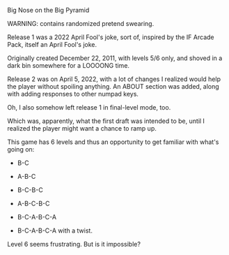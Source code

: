 Big Nose on the Big Pyramid

WARNING: contains randomized pretend swearing.

Release 1 was a 2022 April Fool's joke, sort of, inspired by the IF Arcade Pack, itself an April Fool's joke.

Originally created December 22, 2011, with levels 5/6 only, and shoved in a dark bin somewhere for a LOOOONG time.

Release 2 was on April 5, 2022, with a lot of changes I realized would help the player without spoiling anything. An ABOUT section was added, along with adding responses to other numpad keys.

Oh, I also somehow left release 1 in final-level mode, too.

Which was, apparently, what the first draft was intended to be, until I realized the player might want a chance to ramp up.

This game has 6 levels and thus an opportunity to get familiar with what's going on:

* B-C

* A-B-C

* B-C-B-C

* A-B-C-B-C

* B-C-A-B-C-A

* B-C-A-B-C-A with a twist.

Level 6 seems frustrating. But is it impossible?